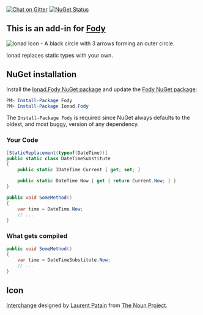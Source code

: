 [![Chat on Gitter](https://img.shields.io/gitter/room/fody/fody.svg)](https://gitter.im/Fody/Fody)
[![NuGet Status](https://img.shields.io/nuget/v/Ionad.Fody.svg)](https://www.nuget.org/packages/Ionad.Fody/)


## This is an add-in for [Fody](https://github.com/Fody/Home/)

![Ionad Icon - A black circle with 3 arrows forming an outer circle.](https://raw.github.com/Fody/Ionad/master/package_icon.png)

Ionad replaces static types with your own.


## NuGet installation

Install the [Ionad.Fody NuGet package](https://nuget.org/packages/Ionad.Fody/) and update the [Fody NuGet package](https://nuget.org/packages/Fody/):

```powershell
PM> Install-Package Fody
PM> Install-Package Ionad.Fody
```

The `Install-Package Fody` is required since NuGet always defaults to the oldest, and most buggy, version of any dependency.


### Your Code

```csharp
[StaticReplacement(typeof(DateTime))]
public static class DateTimeSubstitute
{
    public static IDateTime Current { get; set; }

    public static DateTime Now { get { return Current.Now; } }
}

public void SomeMethod()
{
    var time = DateTime.Now;
    // ...
}
```


### What gets compiled 

```csharp
public void SomeMethod()
{
    var time = DateTimeSubstitute.Now;
    // ...
}
```


## Icon

[Interchange](https://thenounproject.com/noun/interchange/#icon-No2031) designed by [Laurent Patain](https://thenounproject.com/____Lo) from [The Noun Project](https://thenounproject.com).